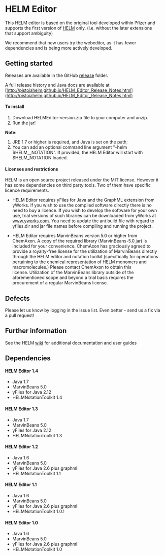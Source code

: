 # HELM Editor #


This HELM editor is based on the original tool developed within Pfizer and supports the first version of [HELM](https://pistoiaalliance.atlassian.net/wiki/spaces/PUB/pages/13795362/HELM+Notation) only. (i.e. without the later extensions that support ambiguity)

We recommend that new users try the webeditor, as it has fewer dependencies and is being more actively developed.



## Getting started ##

Releases are available in the GitHub [release](https://github.com/PistoiaHELM/HELMEditor/releases) folder. 

A full release history and Java docs are available at 
[http://pistoiahelm.github.io/HELM_Editor_Release_Notes.html](http://pistoiahelm.github.io/HELM_Editor_Release_Notes.html)


#### To install ####

 1. Download HELMEditor-version.zip file to your computer and unzip.
 2. Run the jar!

  
**Note:**
    
1. JRE 1.7 or higher is required, and Java is set on the path;
2. You can add an optional command line argument "-helm $HELM__NOTATION". If provided, the HELM Editor will start with $HELM_NOTATION loaded.


#### Licenses and restrictions ####
HELM is an open source project released under the MIT license. However it has some dependencies on third party tools. Two of them have specific licence requirements. 


- HELM Editor requires yFiles for Java and the GraphML extension from yWorks. If you wish to use the compiled software directly there is no need to buy a licence. If you wish to develop the software for your own use, trial versions of such libraries can be downloaded from yWorks at www.yworks.com. You need to update the ant build file with regard to yfiles.dir and jar file names before compiling and running the project.

- HELM Editor requires MarvinBeans version 5.0 or higher from ChemAxon. A copy of the required library (MarvinBeans-5.0.jar) is included for your convenience. ChemAxon has graciously agreed to provide a royalty-free license for the utilization of MarvinBeans directly through the HELM editor and notation toolkit (specifically for operations pertaining to the chemical representation of HELM monomers and macromolecules.) Please contact ChemAxon to obtain this license. Utilization of the MarvinBeans library outside of the aforementioned scope and beyond a trial basis requires the procurement of a regular MarvinBeans license.


## Defects ##

Please let us know by logging in the issue list. Even better - send us a fix via a pull request!



##  Further information ##

See the HELM [wiki](https://pistoiaalliance.atlassian.net/wiki/spaces/PUB/pages/13795367/HELM+Editor) for additional documentation and user guides


## Dependencies ##

#### HELM Editor 1.4 ####

- Java 1.7
- MarvinBeans 5.0
- yFiles for Java 2.12
- HELMNotationToolkit 1.4

#### HELM Editor 1.3 ####

- Java 1.7
- MarvinBeans 5.0
- yFiles for Java 2.12
- HELMNotationToolkit 1.3

#### HELM Editor 1.2 ####

- Java 1.6
- MarvinBeans 5.0
- yFiles for Java 2.6 plus graphml
- HELMNotationToolkit 1.1

#### HELM Editor 1.1 ####

- Java 1.6
- MarvinBeans 5.0
- yFiles for Java 2.6 plus graphml
- HELMNotationToolkit 1.0.1


#### HELM Editor 1.0 ####

- Java 1.6
- MarvinBeans 5.0
- yFiles for Java 2.6 plus graphml
- HELMNotationToolkit 1.0





